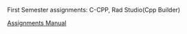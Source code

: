 First Semester assignments: C-CPP, Rad Studio(Cpp Builder)

[Assignments Manual](https://github.com/abushka110/kpi-code-pbf/blob/main/C-CPP/practical-manual.pdf)

